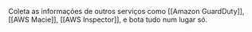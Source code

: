 Coleta as informações de outros serviços como [[Amazon GuardDuty]], [[AWS Macie]], [[AWS Inspector]], e bota tudo num lugar só.